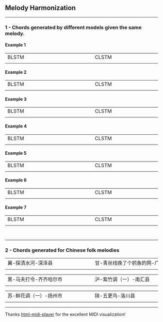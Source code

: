 
## Melody Harmonization

---

### 1 - Chords generated by different models given the same melody.

#### Example 1

<div style="text-align: center">
<table>
    <tr>
        <td>BLSTM</td> 
        <td>CLSTM</td> 
        <td>DQN</td> 
   </tr>
    <tr>
  		<td>
        <div style="width: 17em"></div>
        <div>
        <midi-visualizer type="piano-roll" id="myVisualizer11" src="https://tayjsl97.github.io/demos/tnnls_music/1_BLSTM_reelsu-z4_5.mid"></midi-visualizer>
        <midi-player src="https://tayjsl97.github.io/demos/tnnls_music/1_BLSTM_reelsu-z4_5.mid" sound-font visualizer="#myVisualizer11" id="myPlayer1">
        </midi-player>
        </div>
        </td> 
        <td>
        <div style="width: 17em"></div>
        <div>
        <midi-visualizer type="piano-roll" id="myVisualizer12" src="https://tayjsl97.github.io/demos/tnnls_music/1_CLSTM_reelsu-z4_5.mid"></midi-visualizer>
        <midi-player src="https://tayjsl97.github.io/demos/tnnls_music/1_CLSTM_reelsu-z4_5.mid" sound-font visualizer="#myVisualizer12" id="myPlayer1">
        </midi-player>
        </div>
        </td> 
        <td>
        <div style="width: 17em"></div>
        <div>
        <midi-visualizer type="piano-roll" id="myVisualizer13" src="https://tayjsl97.github.io/demos/tnnls_music/1_DQN_reelsu-z4_5.mid"></midi-visualizer>
        <midi-player src="https://tayjsl97.github.io/demos/tnnls_music/1_DQN_reelsu-z4_5.mid" sound-font visualizer="#myVisualizer13" id="myPlayer1">
        </midi-player>
        </div>
        </td> 
    </tr>
</table>
</div>

#### Example 2

<div style="text-align: center">
<table>
    <tr>
        <td>BLSTM</td> 
        <td>CLSTM</td> 
        <td>DQN</td> 
   </tr>
    <tr>
  		<td>
        <div style="width: 17em"></div>
        <div>
        <midi-visualizer type="piano-roll" id="myVisualizer21" src="https://tayjsl97.github.io/demos/tnnls_music/2_BLSTM_xmas4_5.mid"></midi-visualizer>
        <midi-player src="https://tayjsl97.github.io/demos/tnnls_music/2_BLSTM_xmas4_5.mid" sound-font visualizer="#myVisualizer21" id="myPlayer1">
        </midi-player>
        </div>
        </td> 
        <td>
        <div style="width: 17em"></div>
        <div>
        <midi-visualizer type="piano-roll" id="myVisualizer22" src="https://tayjsl97.github.io/demos/tnnls_music/2_CLSTM_xmas4_5.mid"></midi-visualizer>
        <midi-player src="https://tayjsl97.github.io/demos/tnnls_music/2_CLSTM_xmas4_5.mid" sound-font visualizer="#myVisualizer22" id="myPlayer1">
        </midi-player>
        </div>
        </td> 
        <td>
        <div style="width: 17em"></div>
        <div>
        <midi-visualizer type="piano-roll" id="myVisualizer23" src="https://tayjsl97.github.io/demos/tnnls_music/2_DQN_xmas4_5.mid"></midi-visualizer>
        <midi-player src="https://tayjsl97.github.io/demos/tnnls_music/2_DQN_xmas4_5.mid" sound-font visualizer="#myVisualizer23" id="myPlayer1">
        </midi-player>
        </div>
        </td> 
    </tr>
</table>
</div>

#### Example 3

<div style="text-align: center">
<table>
    <tr>
        <td>BLSTM</td> 
        <td>CLSTM</td> 
        <td>DQN</td> 
   </tr>
    <tr>
  		<td>
        <div style="width: 17em"></div>
        <div>
        <midi-visualizer type="piano-roll" id="myVisualizer31" src="https://tayjsl97.github.io/demos/tnnls_music/3_BLSTM_waltzes2_5.mid"></midi-visualizer>
        <midi-player src="https://tayjsl97.github.io/demos/tnnls_music/3_BLSTM_waltzes2_5.mid" sound-font visualizer="#myVisualizer31" id="myPlayer1">
        </midi-player>
        </div>
        </td> 
        <td>
        <div style="width: 17em"></div>
        <div>
        <midi-visualizer type="piano-roll" id="myVisualizer32" src="https://tayjsl97.github.io/demos/tnnls_music/3_CLSTM_waltzes2_5.mid"></midi-visualizer>
        <midi-player src="https://tayjsl97.github.io/demos/tnnls_music/3_CLSTM_waltzes2_5.mid" sound-font visualizer="#myVisualizer32" id="myPlayer1">
        </midi-player>
        </div>
        </td> 
        <td>
        <div style="width: 17em"></div>
        <div>
        <midi-visualizer type="piano-roll" id="myVisualizer33" src="https://tayjsl97.github.io/demos/tnnls_music/3_DQN_waltzes2_5.mid"></midi-visualizer>
        <midi-player src="https://tayjsl97.github.io/demos/tnnls_music/3_DQN_waltzes2_5.mid" sound-font visualizer="#myVisualizer33" id="myPlayer1">
        </midi-player>
        </div>
        </td> 
    </tr>
</table>
</div>

#### Example 4

<div style="text-align: center">
<table>
    <tr>
        <td>BLSTM</td> 
        <td>CLSTM</td> 
        <td>DQN</td> 
   </tr>
    <tr>
  		<td>
        <div style="width: 17em"></div>
        <div>
        <midi-visualizer type="piano-roll" id="myVisualizer41" src="https://tayjsl97.github.io/demos/tnnls_music/4_BLSTM_slip2_5.mid"></midi-visualizer>
        <midi-player src="https://tayjsl97.github.io/demos/tnnls_music/4_BLSTM_slip2_5.mid" sound-font visualizer="#myVisualizer41" id="myPlayer1">
        </midi-player>
        </div>
        </td> 
        <td>
        <div style="width: 17em"></div>
        <div>
        <midi-visualizer type="piano-roll" id="myVisualizer42" src="https://tayjsl97.github.io/demos/tnnls_music/4_CLSTM_slip2_5.mid"></midi-visualizer>
        <midi-player src="https://tayjsl97.github.io/demos/tnnls_music/4_CLSTM_slip2_5.mid" sound-font visualizer="#myVisualizer42" id="myPlayer1">
        </midi-player>
        </div>
        </td> 
        <td>
        <div style="width: 17em"></div>
        <div>
        <midi-visualizer type="piano-roll" id="myVisualizer43" src="https://tayjsl97.github.io/demos/tnnls_music/4_DQN_slip2_5.mid"></midi-visualizer>
        <midi-player src="https://tayjsl97.github.io/demos/tnnls_music/4_DQN_slip2_5.mid" sound-font visualizer="#myVisualizer43" id="myPlayer1">
        </midi-player>
        </div>
        </td> 
    </tr>
</table>
</div>

#### Example 5

<div style="text-align: center">
<table>
    <tr>
        <td>BLSTM</td> 
        <td>CLSTM</td> 
        <td>DQN</td> 
   </tr>
    <tr>
  		<td>
        <div style="width: 17em"></div>
        <div>
        <midi-visualizer type="piano-roll" id="myVisualizer51" src="https://tayjsl97.github.io/demos/tnnls_music/5_BLSTM_Yesterday Once More_5.mid"></midi-visualizer>
        <midi-player src="https://tayjsl97.github.io/demos/tnnls_music/5_BLSTM_Yesterday Once More_5.mid" sound-font visualizer="#myVisualizer51" id="myPlayer1">
        </midi-player>
        </div>
        </td> 
        <td>
        <div style="width: 17em"></div>
        <div>
        <midi-visualizer type="piano-roll" id="myVisualizer52" src="https://tayjsl97.github.io/demos/tnnls_music/5_CLSTM_Yesterday Once More_5.mid"></midi-visualizer>
        <midi-player src="https://tayjsl97.github.io/demos/tnnls_music/5_CLSTM_Yesterday Once More_5.mid" sound-font visualizer="#myVisualizer52" id="myPlayer1">
        </midi-player>
        </div>
        </td> 
        <td>
        <div style="width: 17em"></div>
        <div>
        <midi-visualizer type="piano-roll" id="myVisualizer53" src="https://tayjsl97.github.io/demos/tnnls_music/5_DQN_Yesterday Once More_5.mid"></midi-visualizer>
        <midi-player src="https://tayjsl97.github.io/demos/tnnls_music/5_DQN_Yesterday Once More_5.mid" sound-font visualizer="#myVisualizer53" id="myPlayer1">
        </midi-player>
        </div>
        </td> 
    </tr>
</table>
</div>

#### Example 6

<div style="text-align: center">
<table>
    <tr>
        <td>BLSTM</td> 
        <td>CLSTM</td> 
        <td>DQN</td> 
   </tr>
    <tr>
  		<td>
        <div style="width: 17em"></div>
        <div>
        <midi-visualizer type="piano-roll" id="myVisualizer61" src="https://tayjsl97.github.io/demos/tnnls_music/6_BLSTM_You Light Up My Life_0.mid"></midi-visualizer>
        <midi-player src="https://tayjsl97.github.io/demos/tnnls_music/6_BLSTM_You Light Up My Life_0.mid" sound-font visualizer="#myVisualizer61" id="myPlayer1">
        </midi-player>
        </div>
        </td> 
        <td>
        <div style="width: 17em"></div>
        <div>
        <midi-visualizer type="piano-roll" id="myVisualizer62" src="https://tayjsl97.github.io/demos/tnnls_music/6_CLSTM_You Light Up My Life_0.mid"></midi-visualizer>
        <midi-player src="https://tayjsl97.github.io/demos/tnnls_music/6_CLSTM_You Light Up My Life_0.mid" sound-font visualizer="#myVisualizer62" id="myPlayer1">
        </midi-player>
        </div>
        </td> 
        <td>
        <div style="width: 17em"></div>
        <div>
        <midi-visualizer type="piano-roll" id="myVisualizer63" src="https://tayjsl97.github.io/demos/tnnls_music/6_DQN_You Light Up My Life_0.mid"></midi-visualizer>
        <midi-player src="https://tayjsl97.github.io/demos/tnnls_music/6_DQN_You Light Up My Life_0.mid" sound-font visualizer="#myVisualizer63" id="myPlayer1">
        </midi-player>
        </div>
        </td> 
    </tr>
</table>
</div>

#### Example 7

<div style="text-align: center">
<table>
    <tr>
        <td>BLSTM</td> 
        <td>CLSTM</td> 
        <td>DQN</td> 
   </tr>
    <tr>
  		<td>
        <div style="width: 17em"></div>
        <div>
        <midi-visualizer type="piano-roll" id="myVisualizer71" src="https://tayjsl97.github.io/demos/tnnls_music/7_BLSTM_Vilia from 'The Merry Widow'_0.mid"></midi-visualizer>
        <midi-player src="https://tayjsl97.github.io/demos/tnnls_music/7_BLSTM_Vilia from 'The Merry Widow'_0.mid" sound-font visualizer="#myVisualizer71" id="myPlayer1">
        </midi-player>
        </div>
        </td> 
        <td>
        <div style="width: 17em"></div>
        <div>
        <midi-visualizer type="piano-roll" id="myVisualizer72" src="https://tayjsl97.github.io/demos/tnnls_music/7_CLSTM_Vilia from 'The Merry Widow'_0.mid"></midi-visualizer>
        <midi-player src="https://tayjsl97.github.io/demos/tnnls_music/7_CLSTM_Vilia from 'The Merry Widow'_0.mid" sound-font visualizer="#myVisualizer72" id="myPlayer1">
        </midi-player>
        </div>
        </td> 
        <td>
        <div style="width: 17em"></div>
        <div>
        <midi-visualizer type="piano-roll" id="myVisualizer73" src="https://tayjsl97.github.io/demos/tnnls_music/7_DQN_Vilia from 'The Merry Widow'_0.mid"></midi-visualizer>
        <midi-player src="https://tayjsl97.github.io/demos/tnnls_music/7_DQN_Vilia from 'The Merry Widow'_0.mid" sound-font visualizer="#myVisualizer73" id="myPlayer1">
        </midi-player>
        </div>
        </td> 
    </tr>
</table>
</div>

<br>

---


### 2 - Chords generated for Chinese folk melodies

<div style="text-align: center">
<table>
    <tr>
        <td>冀-探清水河-深泽县</td> 
        <td>甘-青丝线挽了个抓鱼的网-广河县</td> 
        <td>桂-鸭嘴哪有鸡嘴尖-全州县</td> 
   </tr>
    <tr>
  		<td>
        <div style="width: 17em"></div>
        <div>
        <midi-visualizer type="piano-roll" id="fcVisualizer1" src="https://tayjsl97.github.io/demos/tnnls_music/1_冀-0729探清水河-深泽县.mid"></midi-visualizer>
        <midi-player src="https://tayjsl97.github.io/demos/tnnls_music/1_冀-0729探清水河-深泽县.mid" sound-font visualizer="#fcVisualizer1" id="myPlayer1">
        </midi-player>
        </div>
        </td> 
        <td>
        <div style="width: 17em"></div>
        <div>
        <midi-visualizer type="piano-roll" id="fcVisualizer2" src="https://tayjsl97.github.io/demos/tnnls_music/2_甘-0790青丝线挽了个抓鱼的网-广河县.mid"></midi-visualizer>
        <midi-player src="https://tayjsl97.github.io/demos/tnnls_music/2_甘-0790青丝线挽了个抓鱼的网-广河县.mid" sound-font visualizer="#fcVisualizer2" id="myPlayer1">
        </midi-player>
        </div>
        </td> 
        <td>
        <div style="width: 17em"></div>
        <div>
        <midi-visualizer type="piano-roll" id="fcVisualizer3" src="https://tayjsl97.github.io/demos/tnnls_music/3_桂-0577鸭嘴哪有鸡嘴尖-全州县.mid"></midi-visualizer>
        <midi-player src="https://tayjsl97.github.io/demos/tnnls_music/3_桂-0577鸭嘴哪有鸡嘴尖-全州县.mid" sound-font visualizer="#fcVisualizer3" id="myPlayer1">
        </midi-player>
        </div>
        </td> 
    </tr>
</table>
</div>


<div style="text-align: center">
<table>
    <tr>
        <td>黑-马夫打令-齐齐哈尔市</td> 
        <td>沪-紫竹调（一）-南汇县</td> 
        <td>鲁-打秋千-青州市</td> 
   </tr>
    <tr>
  		<td>
        <div style="width: 17em"></div>
        <div>
        <midi-visualizer type="piano-roll" id="fcVisualizer4" src="https://tayjsl97.github.io/demos/tnnls_music/4_黑-1101-马夫打令-齐齐哈尔市.mid"></midi-visualizer>
        <midi-player src="https://tayjsl97.github.io/demos/tnnls_music/4_黑-1101-马夫打令-齐齐哈尔市.mid" sound-font visualizer="#fcVisualizer4" id="myPlayer1">
        </midi-player>
        </div>
        </td> 
        <td>
        <div style="width: 17em"></div>
        <div>
        <midi-visualizer type="piano-roll" id="fcVisualizer5" src="https://tayjsl97.github.io/demos/tnnls_music/5_沪-0521紫竹调（一）-南汇县.mid"></midi-visualizer>
        <midi-player src="https://tayjsl97.github.io/demos/tnnls_music/5_沪-0521紫竹调（一）-南汇县.mid" sound-font visualizer="#fcVisualizer5" id="myPlayer1">
        </midi-player>
        </div>
        </td> 
        <td>
        <div style="width: 17em"></div>
        <div>
        <midi-visualizer type="piano-roll" id="fcVisualizer6" src="https://tayjsl97.github.io/demos/tnnls_music/6_鲁-497-打秋千-青州市.mid"></midi-visualizer>
        <midi-player src="https://tayjsl97.github.io/demos/tnnls_music/6_鲁-497-打秋千-青州市.mid" sound-font visualizer="#fcVisualizer6" id="myPlayer1">
        </midi-player>
        </div>
        </td> 
    </tr>
</table>
</div>


<div style="text-align: center">
<table>
    <tr>
        <td>苏-鲜花调（一）-扬州市</td> 
        <td>陕-五更鸟-洛川县</td> 
        <td>吉-农事打令-安图县</td> 
   </tr>
    <tr>
  		<td>
        <div style="width: 17em"></div>
        <div>
        <midi-visualizer type="piano-roll" id="fcVisualizer7" src="https://tayjsl97.github.io/demos/tnnls_music/7_苏-0800鲜花调（一）-扬州市.mid"></midi-visualizer>
        <midi-player src="https://tayjsl97.github.io/demos/tnnls_music/7_苏-0800鲜花调（一）-扬州市.mid" sound-font visualizer="#fcVisualizer7" id="myPlayer1">
        </midi-player>
        </div>
        </td> 
        <td>
        <div style="width: 17em"></div>
        <div>
        <midi-visualizer type="piano-roll" id="fcVisualizer8" src="https://tayjsl97.github.io/demos/tnnls_music/8_陕-0344五更鸟-洛川县.mid"></midi-visualizer>
        <midi-player src="https://tayjsl97.github.io/demos/tnnls_music/8_陕-0344五更鸟-洛川县.mid" sound-font visualizer="#fcVisualizer8" id="myPlayer1">
        </midi-player>
        </div>
        </td> 
        <td>
        <div style="width: 17em"></div>
        <div>
        <midi-visualizer type="piano-roll" id="fcVisualizer9" src="https://tayjsl97.github.io/demos/tnnls_music/9-吉-0333农事打令-安图县.mid"></midi-visualizer>
        <midi-player src="https://tayjsl97.github.io/demos/tnnls_music/9-吉-0333农事打令-安图县.mid" sound-font visualizer="#fcVisualizer9" id="myPlayer1">
        </midi-player>
        </div>
        </td> 
    </tr>
</table>
</div>


---
Thanks [html-midi-player](https://cifkao.github.io/html-midi-player/) for the excellent MIDI visualization!

